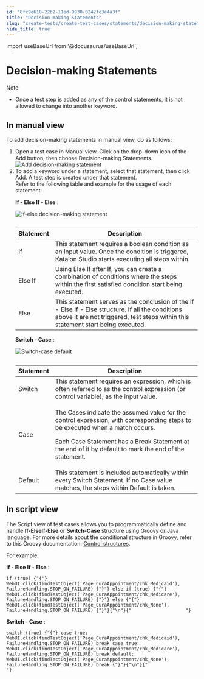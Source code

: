 ```yaml
---
id: "8fc9e610-22b2-11ed-9930-0242fe3e4a3f"
title: "Decision-making Statements"
slug: "create-tests/create-test-cases/statements/decision-making-statements"
hide_title: true
---
```

import useBaseUrl from '@docusaurus/useBaseUrl';


# <a id="concept-7679" class="anchor_top_offset"/><a id="ariaid-title1" class="anchor_top_offset"/>Decision-making Statements 

<div xmlns="http://www.w3.org/1999/xhtml" className="p"><div className="note note note_note"><span className="note__title">Note:</span> <ul className="ul"><li className="li"><p className="p">Once a test step is added as any of the control statements, it is not allowed to change into another keyword.</p></li></ul></div></div>

## <a id="task-2140" class="anchor_top_offset"/>In manual view

<section xmlns="http://www.w3.org/1999/xhtml" className="section context">To add decision-making statements in manual view, do as follows:</section> 
<ol xmlns="http://www.w3.org/1999/xhtml" className="ol steps"><li className="li step stepexpand"><span className="ph cmd">Open a test case in <span className="ph uicontrol">Manual</span> view. Click on the drop-down icon of the        <span className="ph uicontrol">Add</span>       button, then choose        <span className="ph uicontrol">Decision-making Statements</span>.</span><div className="itemgroup info"><img className="image" width={500} src={useBaseUrl("/8fe25010-22b2-11ed-9930-0242fe3e4a3f.png")} alt="Add decision-making statement" /></div></li><li className="li step stepexpand"><span className="ph cmd">To add a keyword under a statement, select that statement, then click        <span className="ph uicontrol">Add</span>. A test step is created under that statement.</span><div className="itemgroup info">Refer to the following table and example for the usage of each statement:</div><div className="itemgroup info"><p className="p"><strong className="ph b">If - Else If - Else</strong>         :       </p>       <div className="p"><img className="image" src={useBaseUrl("/8fe0f080-22b2-11ed-9930-0242fe3e4a3f.png")} alt="If-else decision-making statement" /><table className="table anchor_top_offset" id="task-2140__20fc4417-bfa4-44e8-a6e4-eb43e04da83e"><caption /><colgroup><col /><col /></colgroup><thead className="thead"><tr className><th className="entry anchor_top_offset" id="task-2140__20fc4417-bfa4-44e8-a6e4-eb43e04da83e__entry__1">Statement</th><th className="entry anchor_top_offset" id="task-2140__20fc4417-bfa4-44e8-a6e4-eb43e04da83e__entry__2">Description</th></tr></thead><tbody className="tbody"><tr className><td className="entry" headers="task-2140__20fc4417-bfa4-44e8-a6e4-eb43e04da83e__entry__1 task-2140__20fc4417-bfa4-44e8-a6e4-eb43e04da83e__entry__2 ">If</td><td className="entry" headers="task-2140__20fc4417-bfa4-44e8-a6e4-eb43e04da83e__entry__1 task-2140__20fc4417-bfa4-44e8-a6e4-eb43e04da83e__entry__2 ">This statement requires a boolean condition as an input value. Once the condition is triggered, Katalon Studio starts executing all steps within.</td></tr><tr className><td className="entry" headers="task-2140__20fc4417-bfa4-44e8-a6e4-eb43e04da83e__entry__1 task-2140__20fc4417-bfa4-44e8-a6e4-eb43e04da83e__entry__2 ">Else If</td><td className="entry" headers="task-2140__20fc4417-bfa4-44e8-a6e4-eb43e04da83e__entry__1 task-2140__20fc4417-bfa4-44e8-a6e4-eb43e04da83e__entry__2 ">Using&nbsp;<span className="ph uicontrol">Else If</span>&nbsp;after&nbsp;<span className="ph uicontrol">If</span>, you can create a combination of conditions where the steps within the first satisfied condition start being executed.</td></tr><tr className><td className="entry" headers="task-2140__20fc4417-bfa4-44e8-a6e4-eb43e04da83e__entry__1 task-2140__20fc4417-bfa4-44e8-a6e4-eb43e04da83e__entry__2 ">Else</td><td className="entry" headers="task-2140__20fc4417-bfa4-44e8-a6e4-eb43e04da83e__entry__1 task-2140__20fc4417-bfa4-44e8-a6e4-eb43e04da83e__entry__2 ">This statement serves as the conclusion of the <span className="ph uicontrol">If - Else If - Else </span> structure. If all the conditions above it are not triggered, test steps within this statement start being executed.</td></tr></tbody></table></div><p className="p"><strong className="ph b">Switch - Case</strong>         :       </p>       <p className="p"><img className="image" src={useBaseUrl("/8fdfb800-22b2-11ed-9930-0242fe3e4a3f.png")} alt="Switch-case default" /></p></div><div className="itemgroup info"><table className="table anchor_top_offset" id="task-2140__aafec75b-ffc0-4a48-9fe4-3737066bfdf9"><caption /><colgroup><col /><col /></colgroup><thead className="thead"><tr className><th className="entry anchor_top_offset" id="task-2140__aafec75b-ffc0-4a48-9fe4-3737066bfdf9__entry__1">Statement</th><th className="entry anchor_top_offset" id="task-2140__aafec75b-ffc0-4a48-9fe4-3737066bfdf9__entry__2">Description</th></tr></thead><tbody className="tbody"><tr className><td className="entry" headers="task-2140__aafec75b-ffc0-4a48-9fe4-3737066bfdf9__entry__1 task-2140__aafec75b-ffc0-4a48-9fe4-3737066bfdf9__entry__2 ">Switch</td><td className="entry" headers="task-2140__aafec75b-ffc0-4a48-9fe4-3737066bfdf9__entry__1 task-2140__aafec75b-ffc0-4a48-9fe4-3737066bfdf9__entry__2 ">This statement requires an expression, which is often referred to as the control expression (or control variable), as the input value.</td></tr><tr className><td className="entry" headers="task-2140__aafec75b-ffc0-4a48-9fe4-3737066bfdf9__entry__1 task-2140__aafec75b-ffc0-4a48-9fe4-3737066bfdf9__entry__2 ">Case</td><td className="entry" headers="task-2140__aafec75b-ffc0-4a48-9fe4-3737066bfdf9__entry__1 task-2140__aafec75b-ffc0-4a48-9fe4-3737066bfdf9__entry__2 "><p className="p">The&nbsp;<span className="ph uicontrol">Cases</span>&nbsp;indicate the assumed value for the control expression, with corresponding steps to be executed when a match occurs.</p>               <p className="p">Each&nbsp;<span className="ph uicontrol">Case Statement</span>&nbsp;has a&nbsp;<span className="ph uicontrol">Break Statement</span>&nbsp;at the end of it by default to mark the end of the statement.</p></td></tr><tr className><td className="entry" headers="task-2140__aafec75b-ffc0-4a48-9fe4-3737066bfdf9__entry__1 task-2140__aafec75b-ffc0-4a48-9fe4-3737066bfdf9__entry__2 ">Default</td><td className="entry" headers="task-2140__aafec75b-ffc0-4a48-9fe4-3737066bfdf9__entry__1 task-2140__aafec75b-ffc0-4a48-9fe4-3737066bfdf9__entry__2 ">This statement is included automatically within every&nbsp;<span className="ph uicontrol">Switch Statement</span>. If no&nbsp;<span className="ph uicontrol">Case</span>&nbsp;value matches, the steps within&nbsp;<span className="ph uicontrol">Default</span>&nbsp;is taken.</td></tr></tbody></table></div></li></ol> 

## <a id="task-5107" class="anchor_top_offset"/>In script view

<section xmlns="http://www.w3.org/1999/xhtml" className="section context"><p className="p">The      <span className="ph uicontrol">Script</span>     view of test cases allows you to programmatically define and handle      <strong className="ph b">If-ElseIf-Else</strong>     or      <strong className="ph b">Switch-Case</strong>     structure using Groovy or Java language. For more details about the conditional structure in Groovy, refer to this Groovy documentation: <a className="xref j-external-link" href="http://groovy-lang.org/semantics.html#_conditional_structures" target="_blank">Control structures</a>.   </p></section> 
<div xmlns="http://www.w3.org/1999/xhtml" className="li step p"><span className="ph cmd">For example:</span><div className="itemgroup info"><p className="p"><strong className="ph b">If - Else If - Else</strong>  : </p>
    <pre className="pre codeblock"><code>if (true) {"{"} WebUI.click(findTestObject('Page_CuraAppointment/chk_Medicaid'), FailureHandling.STOP_ON_FAILURE) {"}"} else if (true) {"{"} WebUI.click(findTestObject('Page_CuraAppointment/chk_Medicare'), FailureHandling.STOP_ON_FAILURE) {"}"} else {"{"} WebUI.click(findTestObject('Page_CuraAppointment/chk_None'), FailureHandling.STOP_ON_FAILURE) {"}"}{"\n"}{"                    "}</code></pre><p className="p"><strong className="ph b">Switch - Case</strong> : </p>
    <pre className="pre codeblock"><code>switch (true) {"{"} case true: WebUI.click(findTestObject('Page_CuraAppointment/chk_Medicaid'), FailureHandling.STOP_ON_FAILURE) break case true: WebUI.click(findTestObject('Page_CuraAppointment/chk_Medicare'), FailureHandling.STOP_ON_FAILURE) break default: WebUI.click(findTestObject('Page_CuraAppointment/chk_None'), FailureHandling.STOP_ON_FAILURE) break {"}"}{"\n"}{"                    "}</code></pre></div></div>
